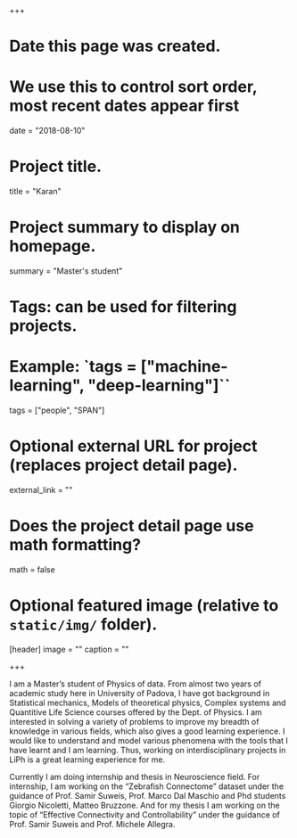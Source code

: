 +++
# Date this page was created.
# We use this to control sort order, most recent dates appear first
date = "2018-08-10"

# Project title.
title = "Karan"

# Project summary to display on homepage.
summary = "Master's student"

# Tags: can be used for filtering projects.
# Example: `tags = ["machine-learning", "deep-learning"]``
tags = ["people", "SPAN"]

# Optional external URL for project (replaces project detail page).
external_link = ""

# Does the project detail page use math formatting?
math = false

# Optional featured image (relative to `static/img/` folder).
[header]
image = ""
caption = ""

+++

I am a Master’s student of Physics of data. From almost two years of academic study here in University of Padova, I have got background in Statistical mechanics, Models of theoretical physics, Complex systems and Quantitive Life Science courses offered by the Dept. of Physics. I am interested in solving a variety of problems to improve my breadth of knowledge in various fields, which also gives a good learning experience. I would like to understand and model various phenomena with the tools that I have learnt and I am learning. Thus, working on interdisciplinary projects in LiPh is a great learning experience for me.

Currently I am doing internship and thesis in Neuroscience field. For internship, I am working on the “Zebrafish Connectome” dataset under the guidance of Prof. Samir Suweis, Prof. Marco Dal Maschio and Phd students Giorgio Nicoletti, Matteo Bruzzone. And for my thesis I am working on the topic of “Effective Connectivity and Controllability” under the guidance of Prof. Samir Suweis and Prof. Michele Allegra.
